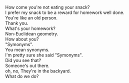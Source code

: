

How come you're not eating your snack?    
I prefer my snack to be a reward for homework well done.    
You're like an old person.    
Thank you.    
What's your homework?    
Non-Euclidean geometry.    
How about you?    
"Symonyms".    
You mean synonyms.    
I'm pretty sure she said "Symonyms".    
Did you see that?    
Someone's out there.    
oh, no, They're in the backyard.    
What do we do?    



